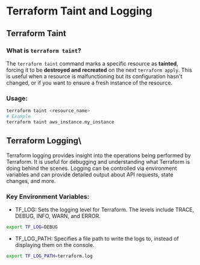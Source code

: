 # Terraform Taint and Logging

## Terraform Taint

### What is `terraform taint`?

The `terraform taint` command marks a specific resource as **tainted**, forcing it to be **destroyed and recreated** on the next `terraform apply`. This is useful when a resource is malfunctioning but its configuration hasn't changed, or if you want to ensure a fresh instance of the resource.

### Usage:

```bash
terraform taint <resource_name>
# Example
terraform taint aws_instance.my_instance
```
## Terraform Logging\
Terraform logging provides insight into the operations being performed by Terraform. It is useful for debugging and understanding what Terraform is doing behind the scenes. Logging can be controlled via environment variables and can provide detailed output about API requests, state changes, and more.
### Key Environment Variables:
- TF_LOG: Sets the logging level for Terraform. The levels include TRACE, DEBUG, INFO, WARN, and ERROR.

```bash
export TF_LOG=DEBUG
```

- TF_LOG_PATH: Specifies a file path to write the logs to, instead of displaying them on the console.

```bash
export TF_LOG_PATH=terraform.log
```
